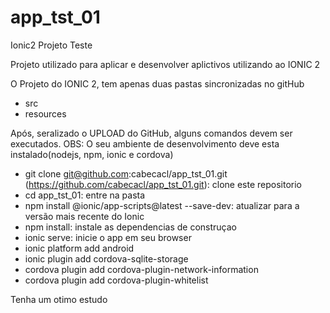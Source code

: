 # app_tst_01
Ionic2 Projeto Teste

Projeto utilizado para aplicar e desenvolver aplictivos utilizando ao IONIC 2

O Projeto do IONIC 2, tem apenas duas pastas sincronizadas no gitHub
 - src
 - resources

Após, seralizado o UPLOAD do GitHub, alguns comandos devem ser executados.
OBS: O seu ambiente de desenvolvimento deve esta instalado(nodejs, npm, ionic e cordova)

 - git clone git@github.com:cabecacl/app_tst_01.git (https://github.com/cabecacl/app_tst_01.git): clone este repositorio
 - cd app_tst_01: entre na pasta
 - npm install @ionic/app-scripts@latest --save-dev: atualizar para a versão mais recente do Ionic
 - npm install: instale as dependencias de construçao
 - ionic serve: inicie o app em seu browser
 - ionic platform add android
 - ionic plugin add cordova-sqlite-storage
 - cordova plugin add cordova-plugin-network-information
 - cordova plugin add cordova-plugin-whitelist

Tenha um otimo estudo
